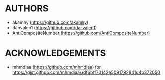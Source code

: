 # AUTHORS
 - akamhy (<https://github.com/akamhy>)
 - danvalen1 (<https://github.com/danvalen1>)
 - AntiCompositeNumber (<https://github.com/AntiCompositeNumber>)

# ACKNOWLEDGEMENTS
- mhmdiaa (<https://github.com/mhmdiaa>) for <https://gist.github.com/mhmdiaa/adf6bff70142e5091792841d4b372050>
